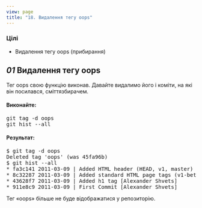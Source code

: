 ```yaml
---
view: page
title: "18. Видалення тегу oops"
---
```


<h3>Цілі</h3>

<ul><li>Видалення тегу oops (прибирання)</li></ul>

<h2><em>01</em> Видалення тегу oops</h2>

<p>Тег oops свою функцію виконав. Давайте видалимо його і коміти, на які він посилався, сміттязбирачем.</p>

<h4 class="h4-pre">Виконайте:</h4>

<pre class="instructions">git tag -d oops
git hist --all</pre>

<h4 class="h4-pre">Результат:</h4>

<pre class="sample">$ git tag -d oops
Deleted tag 'oops' (was 45fa96b)
$ git hist --all
* fa3c141 2011-03-09 | Added HTML header (HEAD, v1, master) [Alexander Shvets]
* 8c32287 2011-03-09 | Added standard HTML page tags (v1-beta) [Alexander Shvets]
* 43628f7 2011-03-09 | Added h1 tag [Alexander Shvets]
* 911e8c9 2011-03-09 | First Commit [Alexander Shvets]</pre>

<p>Тег «oops» більше не буде відображатися у репозиторію.</p>